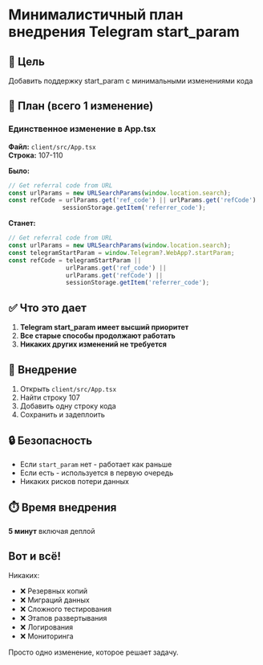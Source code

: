 # Минималистичный план внедрения Telegram start_param

## 🎯 Цель
Добавить поддержку start_param с минимальными изменениями кода

## 📝 План (всего 1 изменение)

### Единственное изменение в App.tsx

**Файл:** `client/src/App.tsx`  
**Строка:** 107-110

**Было:**
```typescript
// Get referral code from URL
const urlParams = new URLSearchParams(window.location.search);
const refCode = urlParams.get('ref_code') || urlParams.get('refCode') || 
               sessionStorage.getItem('referrer_code');
```

**Станет:**
```typescript
// Get referral code from URL
const urlParams = new URLSearchParams(window.location.search);
const telegramStartParam = window.Telegram?.WebApp?.startParam;
const refCode = telegramStartParam || 
                urlParams.get('ref_code') || 
                urlParams.get('refCode') || 
                sessionStorage.getItem('referrer_code');
```

## ✅ Что это дает

1. **Telegram start_param имеет высший приоритет**
2. **Все старые способы продолжают работать**
3. **Никаких других изменений не требуется**

## 🚀 Внедрение

1. Открыть `client/src/App.tsx`
2. Найти строку 107
3. Добавить одну строку кода
4. Сохранить и задеплоить

## 🔒 Безопасность

- Если `start_param` нет - работает как раньше
- Если есть - используется в первую очередь
- Никаких рисков потери данных

## ⏱️ Время внедрения

**5 минут** включая деплой

## Вот и всё!

Никаких:
- ❌ Резервных копий
- ❌ Миграций данных
- ❌ Сложного тестирования
- ❌ Этапов развертывания
- ❌ Логирования
- ❌ Мониторинга

Просто одно изменение, которое решает задачу.
